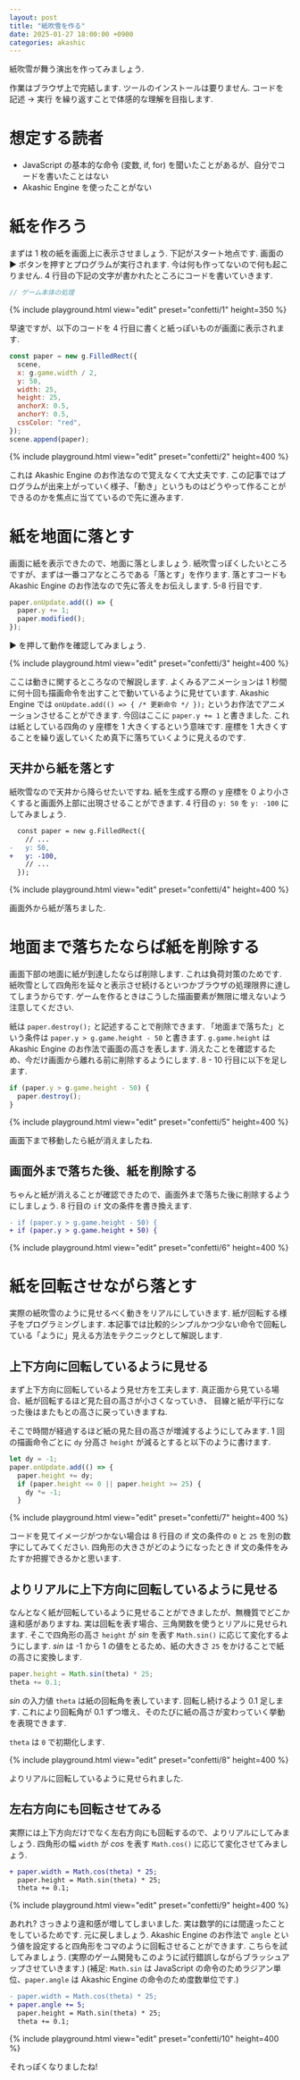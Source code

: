 ```yaml
---
layout: post
title: "紙吹雪を作る"
date: 2025-01-27 18:00:00 +0900
categories: akashic
---
```


紙吹雪が舞う演出を作ってみましょう.

作業はブラウザ上で完結します. ツールのインストールは要りません.
コードを記述 → 実行 を繰り返すことで体感的な理解を目指します.

# 想定する読者

- JavaScript の基本的な命令 (変数, if, for) を聞いたことがあるが、自分でコードを書いたことはない
- Akashic Engine を使ったことがない

# 紙を作ろう

まずは 1 枚の紙を画面上に表示させましょう.
下記がスタート地点です. 画面の ▶️ ボタンを押すとプログラムが実行されます.
今は何も作ってないので何も起こりません. 4 行目の下記の文字が書かれたところにコードを書いていきます.

```javascript
// ゲーム本体の処理
```

{% include playground.html view="edit" preset="confetti/1" height=350 %}

早速ですが、以下のコードを 4 行目に書くと紙っぽいものが画面に表示されます.

```javascript
const paper = new g.FilledRect({
  scene,
  x: g.game.width / 2,
  y: 50,
  width: 25,
  height: 25,
  anchorX: 0.5,
  anchorY: 0.5,
  cssColor: "red",
});
scene.append(paper);
```

{% include playground.html view="edit" preset="confetti/2" height=400 %}

これは Akashic Engine のお作法なので覚えなくて大丈夫です.
この記事ではプログラムが出来上がっていく様子、「動き」というものはどうやって作ることができるのかを焦点に当てているので先に進みます.

# 紙を地面に落とす

画面に紙を表示できたので、地面に落としましょう.
紙吹雪っぽくしたいところですが、まずは一番コアなところである「落とす」を作ります.
落とすコードも Akashic Engine のお作法なので先に答えをお伝えします. 5-8 行目です.

```javascript
paper.onUpdate.add(() => {
  paper.y += 1;
  paper.modified();
});
```

▶️ を押して動作を確認してみましょう.

{% include playground.html view="edit" preset="confetti/3" height=400 %}

ここは動きに関するところなので解説します.
よくみるアニメーションは 1 秒間に何十回も描画命令を出すことで動いているように見せています.
Akashic Engine では `onUpdate.add(() => { /* 更新命令 */ });` というお作法でアニメーションさせることができます.
今回はここに `paper.y += 1` と書きました. これは紙としている四角の y 座標を 1 大きくするという意味です.
座標を 1 大きくすることを繰り返していくため真下に落ちていくように見えるのです.

## 天井から紙を落とす

紙吹雪なので天井から降らせたいですね. 紙を生成する際の y 座標を 0 より小さくすると画面外上部に出現させることができます.
4 行目の `y: 50` を `y: -100` にしてみましょう.

```diff
  const paper = new g.FilledRect({
    // ...
-   y: 50,
+   y: -100,
    // ...
  });
```

{% include playground.html view="edit" preset="confetti/4" height=400 %}

画面外から紙が落ちました.

# 地面まで落ちたならば紙を削除する

画面下部の地面に紙が到達したならば削除します. これは負荷対策のためです.
紙吹雪として四角形を延々と表示させ続けるといつかブラウザの処理限界に達してしまうからです.
ゲームを作るときはこうした描画要素が無限に増えないよう注意してください.

紙は `paper.destroy();` と記述することで削除できます.
「地面まで落ちた」という条件は `paper.y > g.game.height - 50` と書きます.
`g.game.height` は Akashic Engine のお作法で画面の高さを表します.
消えたことを確認するため、今だけ画面から離れる前に削除するようにします.
8 - 10 行目に以下を足します.

```javascript
if (paper.y > g.game.height - 50) {
  paper.destroy();
}
```

{% include playground.html view="edit" preset="confetti/5" height=400 %}

画面下まで移動したら紙が消えましたね.

## 画面外まで落ちた後、紙を削除する

ちゃんと紙が消えることが確認できたので、画面外まで落ちた後に削除するようにしましょう.
8 行目の `if` 文の条件を書き換えます.

```diff
- if (paper.y > g.game.height - 50) {
+ if (paper.y > g.game.height + 50) {
```

{% include playground.html view="edit" preset="confetti/6" height=400 %}

# 紙を回転させながら落とす

実際の紙吹雪のように見せるべく動きをリアルにしていきます.
紙が回転する様子をプログラミングします.
本記事では比較的シンプルかつ少ない命令で回転している「ように」見える方法をテクニックとして解説します.

## 上下方向に回転しているように見せる

まず上下方向に回転しているよう見せ方を工夫します.
真正面から見ている場合、紙が回転するほど見た目の高さが小さくなっていき、
目線と紙が平行になった後はまたもとの高さに戻っていきますね.

そこで時間が経過するほど紙の見た目の高さが増減するようにしてみます.
1 回の描画命令ごとに `dy` 分高さ `height` が減るとすると以下のように書けます.

```javascript
let dy = -1;
paper.onUpdate.add(() => {
  paper.height += dy;
  if (paper.height <= 0 || paper.height >= 25) {
    dy *= -1;
  }
```

{% include playground.html view="edit" preset="confetti/7" height=400 %}

コードを見てイメージがつかない場合は 8 行目の if 文の条件の `0` と `25` を別の数字にしてみてください.
四角形の大きさがどのようになったとき if 文の条件をみたすか把握できるかと思います.

## よりリアルに上下方向に回転しているように見せる

なんとなく紙が回転しているように見せることができましたが、無機質でどこか違和感がありますね.
実は回転を表す場合、三角関数を使うとリアルに見せられます.
そこで四角形の高さ `height` が _sin_ を表す `Math.sin()` に応じて変化するようにします.
_sin_ は -1 から 1 の値をとるため、紙の大きさ `25` をかけることで紙の高さに変換します.

```javascript
paper.height = Math.sin(theta) * 25;
theta += 0.1;
```

_sin_ の入力値 `theta` は紙の回転角を表しています. 回転し続けるよう 0.1 足します.
これにより回転角が 0.1 ずつ増え、そのたびに紙の高さが変わっていく挙動を表現できます.

`theta` は `0` で初期化します.

{% include playground.html view="edit" preset="confetti/8" height=400 %}

よりリアルに回転しているように見せられました.

## 左右方向にも回転させてみる

実際には上下方向だけでなく左右方向にも回転するので、よりリアルにしてみましょう.
四角形の幅 `width` が _cos_ を表す `Math.cos()` に応じて変化させてみましょう.

```diff
+ paper.width = Math.cos(theta) * 25;
  paper.height = Math.sin(theta) * 25;
  theta += 0.1;
```

{% include playground.html view="edit" preset="confetti/9" height=400 %}

あれれ? さっきより違和感が増してしまいました. 実は数学的には間違ったことをしているためです.
元に戻しましょう. Akashic Engine のお作法で `angle` という値を設定すると四角形をコマのように回転させることができます.
こちらを試してみましょう. (実際のゲーム開発もこのように試行錯誤しながらブラッシュアップさせていきます.)
(補足: `Math.sin` は JavaScript の命令のためラジアン単位、`paper.angle` は Akashic Engine の命令のため度数単位です.)

```diff
- paper.width = Math.cos(theta) * 25;
+ paper.angle += 5;
  paper.height = Math.sin(theta) * 25;
  theta += 0.1;
```

{% include playground.html view="edit" preset="confetti/10" height=400 %}

それっぽくなりましたね!
